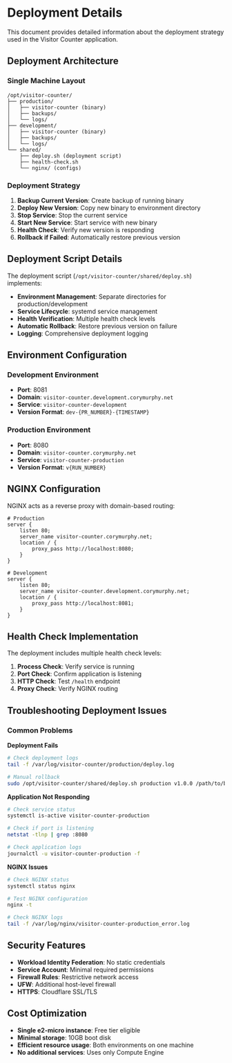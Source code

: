 # Deployment Details

This document provides detailed information about the deployment strategy used in the Visitor Counter application.

## Deployment Architecture

### Single Machine Layout
```
/opt/visitor-counter/
├── production/
│   ├── visitor-counter (binary)
│   ├── backups/
│   └── logs/
├── development/
│   ├── visitor-counter (binary)
│   ├── backups/
│   └── logs/
└── shared/
    ├── deploy.sh (deployment script)
    ├── health-check.sh
    └── nginx/ (configs)
```

### Deployment Strategy

1. **Backup Current Version**: Create backup of running binary
2. **Deploy New Version**: Copy new binary to environment directory
3. **Stop Service**: Stop the current service
4. **Start New Service**: Start service with new binary
5. **Health Check**: Verify new version is responding
6. **Rollback if Failed**: Automatically restore previous version

## Deployment Script Details

The deployment script (`/opt/visitor-counter/shared/deploy.sh`) implements:

- **Environment Management**: Separate directories for production/development
- **Service Lifecycle**: systemd service management
- **Health Verification**: Multiple health check levels
- **Automatic Rollback**: Restore previous version on failure
- **Logging**: Comprehensive deployment logging

## Environment Configuration

### Development Environment
- **Port**: 8081
- **Domain**: `visitor-counter.development.corymurphy.net`
- **Service**: `visitor-counter-development`
- **Version Format**: `dev-{PR_NUMBER}-{TIMESTAMP}`

### Production Environment
- **Port**: 8080
- **Domain**: `visitor-counter.corymurphy.net`
- **Service**: `visitor-counter-production`
- **Version Format**: `v{RUN_NUMBER}`

## NGINX Configuration

NGINX acts as a reverse proxy with domain-based routing:

```nginx
# Production
server {
    listen 80;
    server_name visitor-counter.corymurphy.net;
    location / {
        proxy_pass http://localhost:8080;
    }
}

# Development
server {
    listen 80;
    server_name visitor-counter.development.corymurphy.net;
    location / {
        proxy_pass http://localhost:8081;
    }
}
```

## Health Check Implementation

The deployment includes multiple health check levels:

1. **Process Check**: Verify service is running
2. **Port Check**: Confirm application is listening
3. **HTTP Check**: Test `/health` endpoint
4. **Proxy Check**: Verify NGINX routing

## Troubleshooting Deployment Issues

### Common Problems

**Deployment Fails**
```bash
# Check deployment logs
tail -f /var/log/visitor-counter/production/deploy.log

# Manual rollback
sudo /opt/visitor-counter/shared/deploy.sh production v1.0.0 /path/to/backup
```

**Application Not Responding**
```bash
# Check service status
systemctl is-active visitor-counter-production

# Check if port is listening
netstat -tlnp | grep :8080

# Check application logs
journalctl -u visitor-counter-production -f
```

**NGINX Issues**
```bash
# Check NGINX status
systemctl status nginx

# Test NGINX configuration
nginx -t

# Check NGINX logs
tail -f /var/log/nginx/visitor-counter-production_error.log
```

## Security Features

- **Workload Identity Federation**: No static credentials
- **Service Account**: Minimal required permissions
- **Firewall Rules**: Restrictive network access
- **UFW**: Additional host-level firewall
- **HTTPS**: Cloudflare SSL/TLS

## Cost Optimization

- **Single e2-micro instance**: Free tier eligible
- **Minimal storage**: 10GB boot disk
- **Efficient resource usage**: Both environments on one machine
- **No additional services**: Uses only Compute Engine 